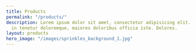 ```yaml
---
title: Products
permalink: "/products/"
description: Lorem ipsum dolor sit amet, consectetur adipisicing elit. Soluta veritatis
  in tenetur doloremque, maiores doloribus officia iste. Dolores.
layout: products
hero_image: "/images/sprinkles_background_1.jpg"
---
```


